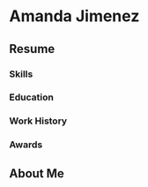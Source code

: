 <!DOCTYPE HTML>
<html>
  <head>
    <title>
      Amanda Jimenez
    </title>
  </head>
  <body>
    <h1>
      Amanda Jimenez
    </h1>
    <h2>
      Resume
    </h2>
    <h3>
      Skills
    </h3>
    <h3>
      Education
    </h3>
    <h3>
      Work History
    </h3>
    <h3>
      Awards
    </h3>
    <h2>
      About Me
    </h2>

